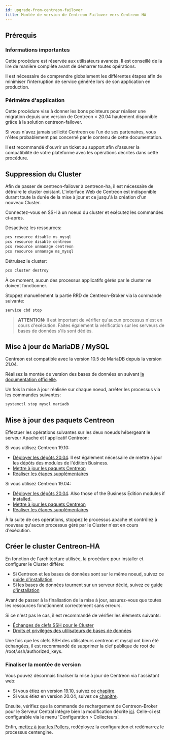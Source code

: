 ```yaml
---
id: upgrade-from-centreon-failover
title: Montée de version de Centreon Failover vers Centreon HA
---
```


## Prérequis

### Informations importantes

Cette procédure est réservée aux utilisateurs avancés. Il est conseillé de la lire 
de manière complète avant de démarrer toutes opérations. 

Il est nécessaire de comprendre globalement les différentes étapes afin de minimiser
l'interruption de service générée lors de son application en production. 

### Périmètre d'application 

Cette procédure vise à donner les bons pointeurs pour réaliser une migration depuis une 
version de Centreon < 20.04 hautement disponible grâce à la solution centreon-failover.

Si vous n'avez jamais sollicité Centreon ou l'un de ses partenaires, vous n'êtes probablement
pas concerné par le contenu de cette documentation. 

Il est recommandé d'ouvrir un ticket au support afin d'assurer la compatibilité de votre plateforme
avec les opérations décrites dans cette procédure. 

## Suppression du Cluster

Afin de passer de centreon-failover à centreon-ha, il est nécessaire de détruire le cluster
existant. L'interface Web de Centreon est indisponible durant toute la durée de la mise à jour 
et ce jusqu'à la création d'un nouveau Cluster. 

Connectez-vous en SSH à un noeud du cluster et exécutez les commandes ci-après. 

Désactivez les ressources: 

```bash
pcs resource disable ms_mysql
pcs resource disable centreon
pcs resource unmanage centreon
pcs resource unmanage ms_mysql
```

Détruisez le cluster: 

```bash
pcs cluster destroy
```

À ce moment, aucun des processus applicatifs gérés par le cluster ne doivent fonctionner. 

Stoppez manuellement la partie RRD de Centreon-Broker via la commande suivante: 

```bash
service cbd stop
```

> **ATTENTION:** Il est important de vérifier qu'aucun processus n'est en cours d'exécution. Faites également
la vérification sur les serveurs de bases de données s'ils sont dédiés.  

## Mise à jour de MariaDB / MySQL

Centreon est compatible avec la version 10.5 de MariaDB depuis la version 21.04. 

Réalisez la montée de version des bases de données en suivant [la documentation officielle](../../upgrade/upgrade-from-19-10.html#montée-de-version-du-serveur-mariadb). 

Un fois la mise à jour réalisée sur chaque noeud, arrêter les processus via les commandes suivantes: 

```bash
systemctl stop mysql mariadb
```

## Mise à jour des paquets Centreon

Effectuer les opérations suivantes sur les deux noeuds hébergeant le serveur Apache et l'applicatif Centreon:

Si vous utilisez Centreon 19.10:
* [Déployer les dépôts 20.04](../../upgrade/upgrade-from-19-10.html#mise-à-jour-des-dépôts). Il est également nécessaire de mettre à jour les dépôts des modules de l'édition Business.
* [Mettre à jour les paquets Centreon](../../upgrade/upgrade-from-19-10.html#montée-de-version-de-la-solution-centreon)
* [Réaliser les étapes supplémentaires](../../upgrade/upgrade-from-19-10.html#actions-complémentaires)

Si vous utilisez Centreon 19.04:
* [Déployer les dépôts 20.04](../../upgrade/upgrade-from-19-04.html#mise-à-jour-des-dépôts). Also those of the Business Edition modules if installed.
* [Mettre à jour les paquets Centreon](../../upgrade/upgrade-from-19-04.html#montée-de-version-de-la-solution-centreon)
* [Réaliser les étapes supplémentaires](../../upgrade/upgrade-from-19-04.html#actions-complémentaires)

À la suite de ces opérations, stoppez le processus apache et contrôlez à nouveau qu'aucun processus géré par le Cluster
n'est en cours d'exécution. 

## Créer le cluster Centreon-HA

En fonction de l'architecture utilisée, la procédure pour installer et configurer le Cluster diffère: 
* Si Centreon et les bases de données sont sur le même noeud, suivez ce [guide d'installation](../../installation/installation-of-centreon-ha/installation-2-nodes.html#mise-en-place-du-cluster-centreon)
* Si les bases de données tournent sur un serveur dédié, suivez ce [guide d'installation](../../installation/installation-of-centreon-ha/installation-4-nodes.html#mise-en-place-du-cluster-centreon)

Avant de passer à la finalisation de la mise à jour, assurez-vous que toutes les ressources fonctionnent correctement sans erreurs. 

Si ce n'est pas le cas, il est recommandé de vérifier les éléments suivants:
* [Échanges de clefs SSH pour le Cluster](../../installation/installation-of-centreon-ha/installation-2-nodes.html#échanges-de-clefs-ssh)
* [Droits et privilèges des utilisateurs de bases de données](../../installation/installation-of-centreon-ha/installation-2-nodes.html#création-du-compte-centreon)

Une fois que les clefs SSH des utilisateurs centreon et mysql ont bien été échangées, il est recommandé 
de supprimer la clef publique de root de /root/.ssh/authorized_keys.

### Finaliser la montée de version

Vous pouvez désormais finaliser la mise à jour de Centreon via l'assistant web: 
* Si vous étiez en version 19.10, suivez ce [chapitre](../../upgrade/upgrade-from-19-10.html#finalisation-de-la-mise-à-jour).
* Si vous étiez en version 20.04, suivez ce [chapitre](../../upgrade/upgrade-from-19-04.html#finalisation-de-la-mise-à-jour).

Ensuite, vérifiez que la commande de rechargement de Centreon-Broker pour le Serveur Central intègre bien la modification
décrite [ici](../../installation/installation-of-centreon-ha/installation-2-nodes.html#modification-de-la-commande-de-rechargement-de-cbd). Celle-ci est configurable via le menu
'Configuration > Collecteurs'. 

Enfin, [mettez à jour les Pollers](../../upgrade/upgrade-from-19-04.html#montée-de-version-des-pollers), redéployez la configuration et redémarrez le processus centengine. 

